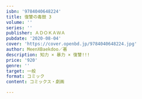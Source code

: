 ```yaml
---
isbn: '9784040648224'
title: 復讐の毒鼓 3
volume: ''
series: ''
publisher: ＡＤＯＫＡＷＡ
pubdate: '2020-08-04'
cover: 'https://cover.openbd.jp/9784040648224.jpg'
author: MeenXBaekdoo／著
description: 知力 × 暴力 × 復讐!!!
price: '920'
genre: ''
target: 一般
format: コミック
content: コミックス・劇画

---
```

